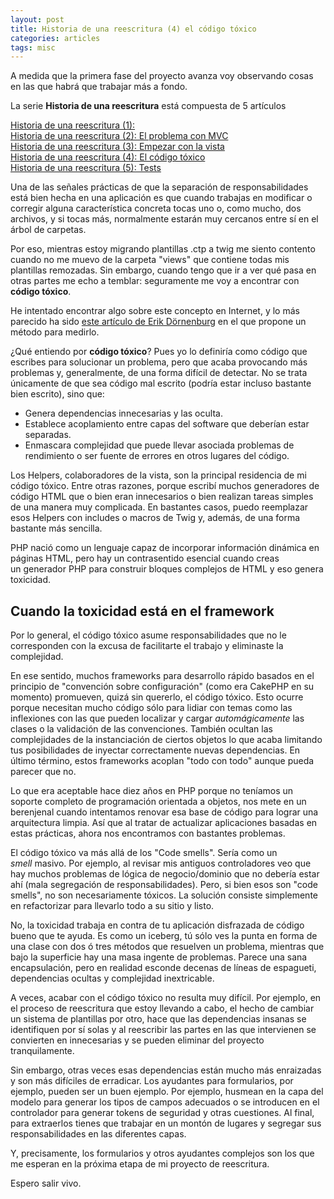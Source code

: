 ```yaml
---
layout: post
title: Historia de una reescritura (4) el código tóxico
categories: articles
tags: misc
---
```


A medida que la primera fase del proyecto avanza voy observando cosas en las que habrá que trabajar más a fondo.

La serie **Historia de una reescritura** está compuesta de 5 artículos

[Historia de una reescritura (1):](historia-de-una-reescritura-1.md)  
[Historia de una reescritura (2): El problema con MVC](historia-de-una-reescritura-2-el-problema-con-mvc.md)  
[Historia de una reescritura (3): Empezar con la vista](historia-de-una-reescritura-3-empezar-con-la-vista.md)  
[Historia de una reescritura (4): El código tóxico](historia-de-una-reescritura-4-codigo-toxico.md)  
[Historia de una reescritura (5): Tests](historia-de-una-reescritura-5-tests.md)  

Una de las señales prácticas de que la separación de responsabilidades está bien hecha en una aplicación es que cuando trabajas en modificar o corregir alguna característica concreta tocas uno o, como mucho, dos archivos, y si tocas más, normalmente estarán muy cercanos entre sí en el árbol de carpetas.

Por eso, mientras estoy migrando plantillas .ctp a twig me siento contento cuando no me muevo de la carpeta "views" que contiene todas mis plantillas remozadas. Sin embargo, cuando tengo que ir a ver qué pasa en otras partes me echo a temblar: seguramente me voy a encontrar con <strong>código tóxico</strong>.

He intentado encontrar algo sobre este concepto en Internet, y lo más parecido ha sido <a href="https://erik.doernenburg.com/2008/11/how-toxic-is-your-code/">este artículo de Erik Dörnenburg</a> en el que propone un método para medirlo.

¿Qué entiendo por <strong>código tóxico</strong>? Pues yo lo definiría como código que escribes para solucionar un problema, pero que acaba provocando más problemas y, generalmente, de una forma difícil de detectar. No se trata únicamente de que sea código mal escrito (podría estar incluso bastante bien escrito), sino que:


* Genera dependencias innecesarias y las oculta.
* Establece acoplamiento entre capas del software que deberían estar separadas.
* Enmascara complejidad que puede llevar asociada problemas de rendimiento o ser fuente de errores en otros lugares del código.


Los Helpers, colaboradores de la vista, son la principal residencia de mi código tóxico. Entre otras razones, porque escribí muchos generadores de código HTML que o bien eran innecesarios o bien realizan tareas simples de una manera muy complicada. En bastantes casos, puedo reemplazar esos Helpers con includes o macros de Twig y, además, de una forma bastante más sencilla.

PHP nació como un lenguaje capaz de incorporar información dinámica en páginas HTML, pero hay un contrasentido esencial cuando creas un generador PHP para construir bloques complejos de HTML y eso genera toxicidad.


## Cuando la toxicidad está en el framework

Por lo general, el código tóxico asume responsabilidades que no le corresponden con la excusa de facilitarte el trabajo y eliminaste la complejidad.

En ese sentido, muchos frameworks para desarrollo rápido basados en el principio de "convención sobre configuración" (como era CakePHP en su momento) promueven, quizá sin quererlo, el código tóxico. Esto ocurre porque necesitan mucho código sólo para lidiar con temas como las inflexiones con las que pueden localizar y cargar <em>automágicamente</em> las clases o la validación de las convenciones. También ocultan las complejidades de la instanciación de ciertos objetos lo que acaba limitando tus posibilidades de inyectar correctamente nuevas dependencias. En último término, estos frameworks acoplan "todo con todo" aunque pueda parecer que no.

Lo que era aceptable hace diez años en PHP porque no teníamos un soporte completo de programación orientada a objetos, nos mete en un berenjenal cuando intentamos renovar esa base de código para lograr una arquitectura limpia. Así que al tratar de actualizar aplicaciones basadas en estas prácticas, ahora nos encontramos con bastantes problemas.

El código tóxico va más allá de los "Code smells". Sería como un <em>smell</em> masivo. Por ejemplo, al revisar mis antiguos controladores veo que hay muchos problemas de lógica de negocio/dominio que no debería estar ahí (mala segregación de responsabilidades). Pero, si bien esos son "code smells", no son necesariamente tóxicos. La solución consiste simplemente en refactorizar para llevarlo todo a su sitio y listo.

No, la toxicidad trabaja en contra de tu aplicación disfrazada de código bueno que te ayuda. Es como un iceberg, tú sólo ves la punta en forma de una clase con dos ó tres métodos que resuelven un problema, mientras que bajo la superficie hay una masa ingente de problemas. Parece una sana encapsulación, pero en realidad esconde decenas de líneas de espagueti, dependencias ocultas y complejidad inextricable.

A veces, acabar con el código tóxico no resulta muy difícil. Por ejemplo, en el proceso de reescritura que estoy llevando a cabo, el hecho de cambiar un sistema de plantillas por otro, hace que las dependencias insanas se identifiquen por sí solas y al reescribir las partes en las que intervienen se convierten en innecesarias y se pueden eliminar del proyecto tranquilamente.

Sin embargo, otras veces esas dependencias están mucho más enraizadas y son más difíciles de erradicar. Los ayudantes para formularios, por ejemplo, pueden ser un buen ejemplo. Por ejemplo, husmean en la capa del modelo para generar los tipos de campos adecuados o se introducen en el controlador para generar tokens de seguridad y otras cuestiones. Al final, para extraerlos tienes que trabajar en un montón de lugares y segregar sus responsabilidades en las diferentes capas.

Y, precisamente, los formularios y otros ayudantes complejos son los que me esperan en la próxima etapa de mi proyecto de reescritura.

Espero salir vivo.
